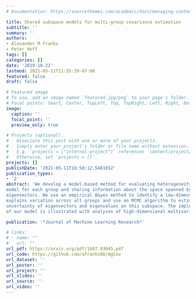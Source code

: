 ```yaml
---
# Documentation: https://sourcethemes.com/academic/docs/managing-content/

title: Shared subspace models for multi-group covariance estimation
subtitle: ''
summary: ''
authors:
- Alexander M Franks
- Peter Hoff
tags: []
categories: []
date: '2019-10-22'
lastmod: 2021-05-11T11:55:39-07:00
featured: false
draft: false

# Featured image
# To use, add an image named `featured.jpg/png` to your page's folder.
# Focal points: Smart, Center, TopLeft, Top, TopRight, Left, Right, BottomLeft, Bottom, BottomRight.
image:
  caption: ''
  focal_point: ''
  preview_only: true

# Projects (optional).
#   Associate this post with one or more of your projects.
#   Simply enter your project's folder or file name without extension.
#   E.g. `projects = ["internal-project"]` references `content/project/deep-learning/index.md`.
#   Otherwise, set `projects = []`.
projects: []
publishDate: '2021-05-11T18:58:12.548165Z'
publication_types:
- '2'
abstract: 'We develop a model-based method for evaluating heterogeneity among several p×p covariance matrices in the large p, small n setting. This is done by assuming a spiked covariance
model for each group and sharing information about the space spanned by the group-level
eigenvectors. We use an empirical Bayes method to identify a low-dimensional subspace which
explains variation across all groups and use an MCMC algorithm to estimate the posterior
uncertainty of eigenvectors and eigenvalues on this subspace. The implementation and utility
of our model is illustrated with analyses of high-dimensional multivariate gene expression.'

publication: '*Journal of Machine Learning Research*'

# links:
# - name: ""
#   url: ""
url_pdf: https://arxiv.org/pdf/1607.03045.pdf
url_code: https://github.com/afranks86/mgCov
url_dataset: ''
url_poster: ''
url_project: ''
url_slides: ''
url_source: ''
url_video: ''
---
```

